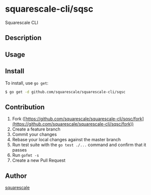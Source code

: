 # squarescale-cli/sqsc

Squarescale CLI

## Description

## Usage

## Install

To install, use `go get`:

```bash
$ go get -d github.com/squarescale/squarescale-cli/sqsc
```

## Contribution

1. Fork ([https://github.com/squarescale/squarescale-cli/sqsc/fork](https://github.com/squarescale/squarescale-cli/sqsc/fork))
1. Create a feature branch
1. Commit your changes
1. Rebase your local changes against the master branch
1. Run test suite with the `go test ./...` command and confirm that it passes
1. Run `gofmt -s`
1. Create a new Pull Request

## Author

[squarescale](https://github.com/squarescale)

